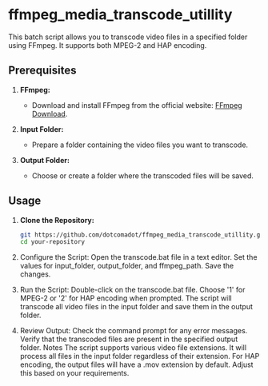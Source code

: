 # ffmpeg_media_transcode_utillity

This batch script allows you to transcode video files in a specified folder using FFmpeg. It supports both MPEG-2 and HAP encoding.

## Prerequisites

1. **FFmpeg:**
   - Download and install FFmpeg from the official website: [FFmpeg Download](https://ffmpeg.org/download.html).
   

2. **Input Folder:**
   - Prepare a folder containing the video files you want to transcode.

3. **Output Folder:**
   - Choose or create a folder where the transcoded files will be saved.

## Usage

1. **Clone the Repository:**
   ```bash
   git https://github.com/dotcomadot/ffmpeg_media_transcode_utillity.git
   cd your-repository

2. Configure the Script:
  Open the transcode.bat file in a text editor.
  Set the values for input_folder, output_folder, and ffmpeg_path.
  Save the changes.

3. Run the Script:
  Double-click on the transcode.bat file.
  Choose '1' for MPEG-2 or '2' for HAP encoding when prompted.
  The script will transcode all video files in the input folder and save them in the output folder.

4. Review Output:
  Check the command prompt for any error messages.
  Verify that the transcoded files are present in the specified output folder.
  Notes
  The script supports various video file extensions. It will process all files in the input folder regardless of their extension.
  For HAP encoding, the output files will have a .mov extension by default. Adjust this based on your requirements.
